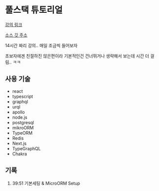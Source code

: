# 풀스택 튜토리얼
[강의 링크](https://youtu.be/I6ypD7qv3Z8?list=WL)

[소스 깃 주소](https://github.com/benawad/lireddit)

14시간 짜리 강의.. 매일 조금씩 들어보자

초보자에겐 친절하진 않은편이라 기본적인건 건너뛰거나 생략해서 보는데 시간 더 걸림.. ㅋㅋ

## 사용 기술
* react
* typescript
* graphql
* urql
* apollo
* node.js
* postgresql
* mikroORM
* TypeORM
* Redis
* Next.js
* TypeGraphQL
* Chakra

## 기록
1. 39:51 기본세팅 & MicroORM Setup